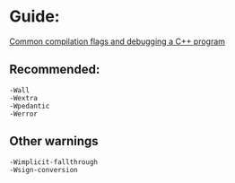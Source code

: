 # Guide:
[Common compilation flags and debugging a C++ program](https://youtu.be/NTlcDv7W2-c?list=PLwhKb0RIaIS1sJkejUmWj-0lk7v_xgCuT)

## Recommended:
```
-Wall
-Wextra
-Wpedantic
-Werror
```

## Other warnings
```
-Wimplicit-fallthrough
-Wsign-conversion
```
